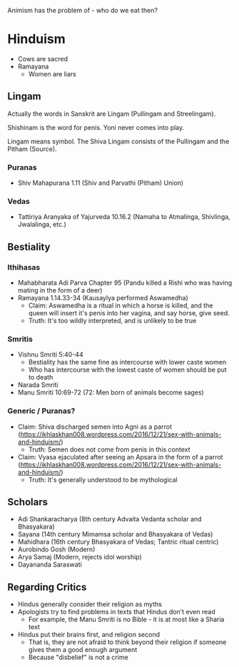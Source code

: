 Animism has the problem of - who do we eat then?
# Hinduism
- Cows are sacred
- Ramayana
	- Women are liars
## Lingam
Actually the words in Sanskrit are Lingam (Pullingam and Streelingam).

Shishinam is the word for penis.
Yoni never comes into play.

Lingam means symbol.
The Shiva Lingam consists of the Pullingam and the Pitham (Source).
### Puranas
- Shiv Mahapurana 1.11 (Shiv and Parvathi (Pitham) Union)
### Vedas
- Tattiriya Aranyaka of Yajurveda 10.16.2 (Namaha to Atmalinga, Shivlinga, Jwalalinga, etc.)
## Bestiality
### Ithihasas
- Mahabharata Adi Parva Chapter 95 (Pandu killed a Rishi who was having mating in the form of a deer)
- Ramayana 1.14.33-34 (Kausaylya performed Aswamedha)
	- Claim: Aswamedha is a ritual in which a horse is killed, and the queen will insert it's penis into her vagina, and say horse, give seed.
	- Truth: It's too wildly interpreted, and is unlikely to be true
### Smritis
- Vishnu Smriti 5:40-44
	- Bestiality has the same fine as intercourse with lower caste women
	- Who has intercourse with the lowest caste of women should be put to death
- Narada Smriti
- Manu Smriti 10:69-72 (72: Men born of animals become sages)
### Generic / Puranas?
- Claim: Shiva discharged semen into Agni as a parrot (https://ikhlaskhan008.wordpress.com/2016/12/21/sex-with-animals-and-hinduism/)
	- Truth: Semen does not come from penis in this context
- Claim: Vyasa ejaculated after seeing an Apsara in the form of a parrot (https://ikhlaskhan008.wordpress.com/2016/12/21/sex-with-animals-and-hinduism/)
	- Truth: It's generally understood to be mythological
## Scholars
- Adi Shankaracharya (8th century Advaita Vedanta scholar and Bhasyakara)
- Sayana (14th century Mimamsa scholar and Bhasyakara of Vedas)
- Mahidhara (16th century Bhasyakara of Vedas; Tantric ritual centric)
- Aurobindo Gosh (Modern)
- Arya Samaj (Modern, rejects idol worship)
- Dayananda Saraswati
## Regarding Critics

- Hindus generally consider their religion as myths
- Apologists try to find problems in texts that Hindus don't even read
	- For example, the Manu Smriti is no Bible - it is at most like a Sharia text
- Hindus put their brains first, and religion second
	- That is, they are not afraid to think beyond their religion if someone gives them a good enough argument
	- Because "disbelief" is not a crime
